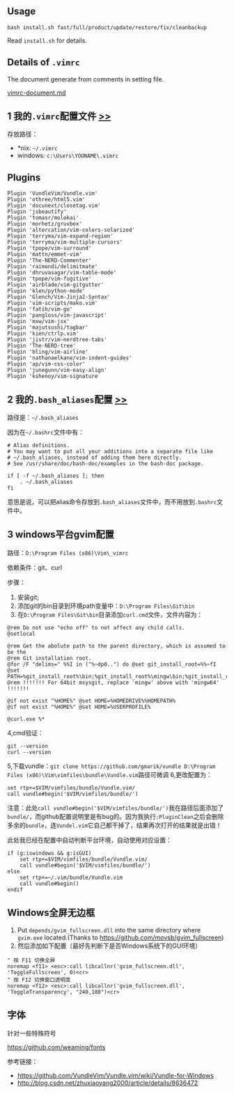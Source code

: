 Usage
-----
```
bash install.sh fast/full/product/update/restore/fix/cleanbackup
```
Read `install.sh` for details.

Details of `.vimrc`
----
The document generate from comments in setting file.

[vimrc-document.md](./vimrc-document.md)

1 我的`.vimrc`配置文件 [>>](https://github.com/weaming/vimrc/blob/master/vimrc)
---
存放路径：

- *nix: `~/.vimrc`
- windows: `c:\Users\YOUNAME\.vimrc`

Plugins
---
```
Plugin 'VundleVim/Vundle.vim'
Plugin 'othree/html5.vim'
Plugin 'docunext/closetag.vim'
Plugin 'jsbeautify'
Plugin 'tomasr/molokai'
Plugin 'morhetz/gruvbox'
Plugin 'altercation/vim-colors-solarized'
Plugin 'terryma/vim-expand-region'
Plugin 'terryma/vim-multiple-cursors'
Plugin 'tpope/vim-surround'
Plugin 'mattn/emmet-vim'
Plugin 'The-NERD-Commenter'
Plugin 'raimondi/delimitmate'
Plugin 'dhruvasagar/vim-table-mode'
Plugin 'tpope/vim-fugitive'
Plugin 'airblade/vim-gitgutter'
Plugin 'klen/python-mode'
Plugin 'Glench/Vim-Jinja2-Syntax'
Plugin 'vim-scripts/mako.vim'
Plugin 'fatih/vim-go'
Plugin 'pangloss/vim-javascript'
Plugin 'mxw/vim-jsx'
Plugin 'majutsushi/tagbar'
Plugin 'kien/ctrlp.vim'
Plugin 'jistr/vim-nerdtree-tabs'
Plugin 'The-NERD-tree'
Plugin 'bling/vim-airline'
Plugin 'nathanaelkane/vim-indent-guides'
Plugin 'ap/vim-css-color'
Plugin 'junegunn/vim-easy-align'
Plugin 'kshenoy/vim-signature
```

2 我的`.bash_aliases`配置 [>>](https://github.com/weaming/vimrc/blob/master/bash_aliases)
---
路径是：`~/.bash_aliases`

因为在`~/.bashrc`文件中有：
```
# Alias definitions.
# You may want to put all your additions into a separate file like
# ~/.bash_aliases, instead of adding them here directly.
# See /usr/share/doc/bash-doc/examples in the bash-doc package.

if [ -f ~/.bash_aliases ]; then
    . ~/.bash_aliases
fi
```
意思是说，可以把alias命令存放到`.bash_aliases`文件中，而不用放到`.bashrc`文件中。

3 windows平台gvim配置
---
路径：`D:\Program Files (x86)\Vim\_vimrc`

依赖条件：git、curl

步骤：

1. 安装git;
2. 添加git的bin目录到环境path变量中：`D:\Program Files\Git\bin`
3. 在`D:\Program Files\Git\bin`目录添加`curl.cmd`文件，文件内容为：

```
@rem Do not use "echo off" to not affect any child calls.
@setlocal

@rem Get the abolute path to the parent directory, which is assumed to be the
@rem Git installation root.
@for /F "delims=" %%I in ("%~dp0..") do @set git_install_root=%%~fI
@set PATH=%git_install_root%\bin;%git_install_root%\mingw\bin;%git_install_root%\mingw64\bin;%PATH%
@rem !!!!!!! For 64bit msysgit, replace 'mingw' above with 'mingw64' !!!!!!!

@if not exist "%HOME%" @set HOME=%HOMEDRIVE%%HOMEPATH%
@if not exist "%HOME%" @set HOME=%USERPROFILE%

@curl.exe %*
```
4,cmd验证：

```
git --version
curl --version
```
5,下载vundle：`git clone https://github.com/gmarik/vundle D:\Program Files (x86)\Vim\vimfiles\bundle\Vundle.vim`路径可微调
6,更改配置为：

```
set rtp+=$VIM/vimfiles/bundle/Vundle.vim/
call vundle#begin('$VIM/vimfiles/bundle/')
```
注意：此处`call vundle#begin('$VIM/vimfiles/bundle/')`我在路径后面添加了`bundle/`，而github配置说明里是有bug的。因为我执行`:PluginClean`之后会删除多余的`bundle`，连`Vundel.vim`它自己都干掉了，结果再次打开的结果就是出错！

此处我已经在配置中自动判断平台环境，自动使用对应设置：

```
if (g:iswindows && g:isGUI)
    set rtp+=$VIM/vimfiles/bundle/Vundle.vim/
    call vundle#begin('$VIM/vimfiles/bundle/')
else
    set rtp+=~/.vim/bundle/Vundle.vim
    call vundle#begin()
endif
```

Windows全屏无边框
----
1. Put `depends/gvim_fullscreen.dll` into the same directory where `gvim.exe` located.(Thanks to https://github.com/movsb/gvim_fullscreen)
2. 然后添加如下配置（最好先判断下是否Windows系统下的GUI环境）

```
" 按 F11 切换全屏
noremap <f11> <esc>:call libcallnr('gvim_fullscreen.dll', 'ToggleFullscreen', 0)<cr>
" 按 F12 切换窗口透明度
noremap <f12> <esc>:call libcallnr('gvim_fullscreen.dll', 'ToggleTransparency', "240,180")<cr>
```

字体
---
针对一些特殊符号

https://github.com/weaming/fonts

参考链接：
- https://github.com/VundleVim/Vundle.vim/wiki/Vundle-for-Windows
- http://blog.csdn.net/zhuxiaoyang2000/article/details/8636472
